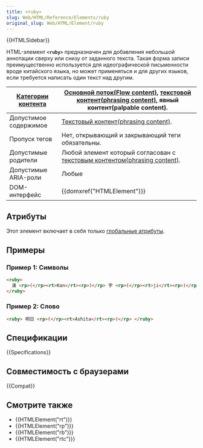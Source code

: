 ```yaml
---
title: <ruby>
slug: Web/HTML/Reference/Elements/ruby
original_slug: Web/HTML/Element/ruby
---
```


{{HTMLSidebar}}

HTML-элемент **`<ruby>`** предназначен для добавления небольшой аннотации сверху или снизу от заданного текста. Такая форма записи преимущественно используется для идеографической письменности вроде китайского языка, но может применяться и для других языков, если требуется написать один текст над другим.

| [Категории контента](/ru/docs/Web/HTML/Content_categories) | [Основной поток(Flow content)](/ru/docs/Web/HTML/Content_categories#flow_content), [текстовой контент(phrasing content)](/ru/docs/Web/HTML/Content_categories#phrasing_content), явный контент(palpable content). |
| ---------------------------------------------------------- | ----------------------------------------------------------------------------------------------------------------------------------------------------------------------------------------------------------------- |
| Допустимое содержимое                                      | [Текстовый контент(phrasing content)](/ru/docs/Web/HTML/Content_categories#phrasing_content).                                                                                                                     |
| Пропуск тегов                                              | Нет, открывающий и закрывающий теги обязательны.                                                                                                                                                                  |
| Допустимые родители                                        | Любой элемент который согласован с [текстовым контентом(phrasing content)](/ru/docs/Web/HTML/Content_categories#phrasing_content).                                                                                |
| Допустимые ARIA-роли                                       | Любые                                                                                                                                                                                                             |
| DOM-интерфейс                                              | {{domxref("HTMLElement")}}                                                                                                                                                                                        |

## Атрибуты

Этот элемент включает в себя только [глобальные атрибуты](/ru/docs/Web/HTML/Global_attributes).

## Примеры

### Пример 1: Символы

```html
<ruby>
  漢 <rp>(</rp><rt>Kan</rt><rp>)</rp> 字 <rp>(</rp><rt>ji</rt><rp>)</rp>
</ruby>
```

### Пример 2: Слово

```html
<ruby> 明日 <rp>(</rp><rt>Ashita</rt><rp>)</rp> </ruby>
```

## Спецификации

{{Specifications}}

## Совместимость с браузерами

{{Compat}}

## Смотрите также

- {{HTMLElement("rt")}}
- {{HTMLElement("rp")}}
- {{HTMLElement("rb")}}
- {{HTMLElement("rtc")}}

